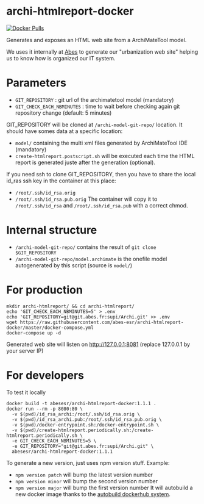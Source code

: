 # archi-htmlreport-docker

[![Docker Pulls](https://img.shields.io/docker/pulls/abesesr/archi-htmlreport-docker.svg)](https://hub.docker.com/r/abesesr/archi-htmlreport-docker/)

Generates and exposes an HTML web site from a ArchiMateTool model.

We uses it internally at [Abes](http://abes.fr) to generate our "urbanization web site" helping us to know how is organized our IT system.

# Parameters

- `GIT_REPOSITORY` : git url of the archimatetool model (mandatory)
- `GIT_CHECK_EACH_NBMINUTES` : time to wait before checking again git repository change (default: 5 minutes)

GIT_REPOSITORY will be cloned at `/archi-model-git-repo/` location. It should have somes data at a specific location:
- `model/` containing the multi xml files generated by ArchiMateTool IDE (mandatory)
- `create-htmlreport.postscript.sh` will be executed each time the HTML report is generated juste after the generation (optional). 

If you need ssh to clone GIT_REPOSITORY, then you have to share the local id_ras ssh key in the container at this place:
  - `/root/.ssh/id_rsa.orig`
  - `/root/.ssh/id_rsa.pub.orig`
The container will copy it to `/root/.ssh/id_rsa` and `/root/.ssh/id_rsa.pub` with a correct chmod.

# Internal structure

- `/archi-model-git-repo/` contains the result of `git clone $GIT_REPOSITORY`
- `/archi-model-git-repo/model.archimate` is the onefile model autogenerated by this script (source is `model/`)

# For production

```
mkdir archi-htmlreport/ && cd archi-htmlreport/
echo 'GIT_CHECK_EACH_NBMINUTES=5' > .env
echo 'GIT_REPOSITORY=git@git.abes.fr:supi/Archi.git' >> .env
wget https://raw.githubusercontent.com/abes-esr/archi-htmlreport-docker/master/docker-compose.yml
docker-compose up -d
```

Generated web site will listen on http://127.0.0.1:8081 (replace 127.0.0.1 by your server IP)

# For developers

To test it locally
```
docker build -t abesesr/archi-htmlreport-docker:1.1.1 .
docker run --rm -p 8080:80 \
  -v $(pwd)/id_rsa_archi:/root/.ssh/id_rsa.orig \
  -v $(pwd)/id_rsa_archi.pub:/root/.ssh/id_rsa.pub.orig \
  -v $(pwd)/docker-entrypoint.sh:/docker-entrypoint.sh \
  -v $(pwd)/create-htmlreport.periodically.sh:/create-htmlreport.periodically.sh \
  -e GIT_CHECK_EACH_NBMINUTES=5 \
  -e GIT_REPOSITORY="git@git.abes.fr:supi/Archi.git" \
  abesesr/archi-htmlreport-docker:1.1.1
```
To generate a new version, just uses npm version stuff. Example:
- `npm version patch` will bump the latest version number
- `npm version minor` will bump the second version number
- `npm version major` will bump the first version number
It will autobuild a new docker image thanks to the [autobuild dockerhub system](ttps://hub.docker.com/r/abesesr/archi-htmlreport-docker/).
